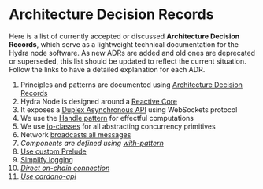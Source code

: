# Architecture Decision Records

Here is a list of currently accepted or discussed **Architecture Decision Records**, which serve as a lightweight technical documentation for the Hydra node software. As new ADRs are added and old ones are deprecated or superseded, this list should be updated to reflect the current situation. Follow the links to have a detailed explanation for each ADR.

1. Principles and patterns are documented using [Architecture Decision Records](./0001-record-architecture-decisions.md)
2. Hydra Node is designed around a [Reactive Core](./0002-reactive-core.md)
3. It exposes a [Duplex Asynchronous API](./0003-asynchronous-duplex-api.md) using WebSockets protocol
4. We use the [Handle pattern](./0004-use-handle-to-model-effects.md) for effectful computations
5. We use [io-classes](./0005-use-io-sim-classes.md) for all abstracting concurrency primitives
6. Network [broadcasts all messages](./0006-network-broadcasts-all-messages.md)
7. _Components are defined using [with-pattern](./0007-with-pattern-component-interfaces.md)_
8. [Use custom Prelude](./0008-use-custom-prelude.md)
9. [Simplify logging](./0009-simplify-logging.md)
10. _[Direct on-chain connection](./0010-use-direct-chain.md)_
11. _[Use cardano-api](./0011-use-cardano-api.md)_

